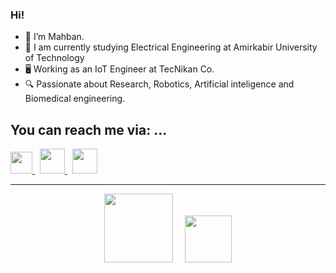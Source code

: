 ### Hi!


- 👋 I’m Mahban.
- 📘 I am currently studying Electrical Engineering at Amirkabir University of Technology
- 🖥️ Working as an IoT Engineer at TecNikan Co.
- 🔍 Passionate about Research, Robotics, Artificial inteligence and Biomedical engineering.


##  You can reach me via: ...

<div align="left">
<p> 
<a href = "https://www.linkedin.com/in/mahban-jafari-89b457183/">
 <img src="https://user-images.githubusercontent.com/54024838/181183655-3e895909-6e9d-474a-94c5-178b4ead285d.png" width="35">
</a> &nbsp;
<a href="mailto:mahbangj@gmail.com">
 <img src="https://user-images.githubusercontent.com/54024838/181189554-55ec7523-8d29-46ce-9c57-c3e80b77da02.png" width="40">
</a> &nbsp;
<a href="mailto:mahbangj@aut.ac.ir">
 <img src="https://user-images.githubusercontent.com/54024838/181596602-98b824a1-dc06-4d8c-823a-55a4c4e5ec1e.png" width="40">
</a>
</p>
</DIV>

---

<div align="center">
<p>
 <img src="https://user-images.githubusercontent.com/47852354/138564509-b5dffb4e-f48b-4db5-b8a4-1385ef2b22c8.png" width="110"> &nbsp; &nbsp;
 <img src="https://user-images.githubusercontent.com/54024838/181595846-e7ab0818-fc54-43b7-9f1b-6a4f2024d791.png" width="75">
</p>
</DIV>
